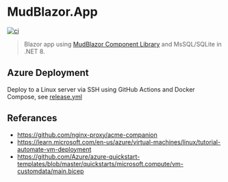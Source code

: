 # MudBlazor.App

[![ci](https://github.com/atrakic/MudBlazor.App/actions/workflows/ci.yaml/badge.svg)](https://github.com/atrakic/MudBlazor.App/actions/workflows/ci.yaml)

> Blazor app using [MudBlazor Component Library](https://github.com/MudBlazor/MudBlazor) and MsSQL/SQLite in .NET 8.

## Azure Deployment
Deploy to a Linux server via SSH using GitHub Actions and Docker Compose, see [release.yml](.github/workflows/release.yml)

## Referances
- https://github.com/nginx-proxy/acme-companion
- https://learn.microsoft.com/en-us/azure/virtual-machines/linux/tutorial-automate-vm-deployment
- https://github.com/Azure/azure-quickstart-templates/blob/master/quickstarts/microsoft.compute/vm-customdata/main.bicep
